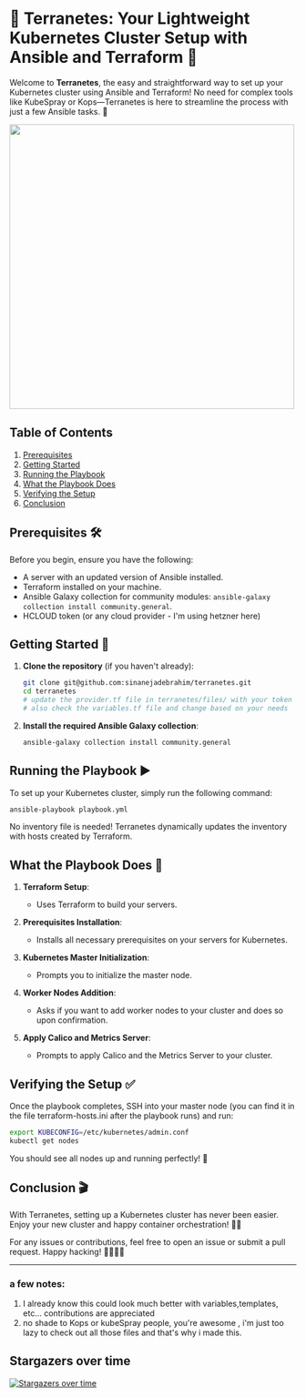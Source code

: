 # 🌟 Terranetes: Your Lightweight Kubernetes Cluster Setup with Ansible and Terraform 🌟

Welcome to **Terranetes**, the easy and straightforward way to set up your Kubernetes cluster using Ansible and Terraform! No need for complex tools like KubeSpray or Kops—Terranetes is here to streamline the process with just a few Ansible tasks. 🚀

<a href="https://asciinema.org/a/670720" target="_blank" ><img src="https://asciinema.org/a/670720.svg" height="500px"/></a>
## Table of Contents
1. [Prerequisites](#prerequisites)
2. [Getting Started](#getting-started)
3. [Running the Playbook](#running-the-playbook)
4. [What the Playbook Does](#what-the-playbook-does)
5. [Verifying the Setup](#verifying-the-setup)
6. [Conclusion](#conclusion)

## Prerequisites 🛠️

Before you begin, ensure you have the following:
- A server with an updated version of Ansible installed.
- Terraform installed on your machine.
- Ansible Galaxy collection for community modules: `ansible-galaxy collection install community.general`.
- HCLOUD token (or any cloud provider  - I'm using hetzner here)

## Getting Started 🚀

1. **Clone the repository** (if you haven't already):
   ```sh
   git clone git@github.com:sinanejadebrahim/terranetes.git
   cd terranetes
   # update the provider.tf file in terranetes/files/ with your token
   # also check the variables.tf file and change based on your needs
   ```

2. **Install the required Ansible Galaxy collection**:
   ```sh
   ansible-galaxy collection install community.general
   ```

## Running the Playbook ▶️

To set up your Kubernetes cluster, simply run the following command:
```sh
ansible-playbook playbook.yml
```

No inventory file is needed! Terranetes dynamically updates the inventory with hosts created by Terraform.

## What the Playbook Does 📝

1. **Terraform Setup**:
   - Uses Terraform to build your servers.

2. **Prerequisites Installation**:
   - Installs all necessary prerequisites on your servers for Kubernetes.

3. **Kubernetes Master Initialization**:
   - Prompts you to initialize the master node.

4. **Worker Nodes Addition**:
   - Asks if you want to add worker nodes to your cluster and does so upon confirmation.

5. **Apply Calico and Metrics Server**:
   - Prompts to apply Calico and the Metrics Server to your cluster.

## Verifying the Setup ✅

Once the playbook completes, SSH into your master node (you can find it in the file terraform-hosts.ini after the playbook runs) and run:
```sh
export KUBECONFIG=/etc/kubernetes/admin.conf
kubectl get nodes
```

You should see all nodes up and running perfectly! 🎉

## Conclusion 🎬

With Terranetes, setting up a Kubernetes cluster has never been easier. Enjoy your new cluster and happy container orchestration! 🐳✨

For any issues or contributions, feel free to open an issue or submit a pull request. Happy hacking! 👨‍💻👩‍💻

---

### a few notes: 
1. I already know this could look much better with variables,templates,  etc... contributions are appreciated
2. no shade to Kops or kubeSpray people, you're awesome , i'm just too lazy to check out all those files and that's why i made this.



## Stargazers over time
[![Stargazers over time](https://starchart.cc/sinanejadebrahim/terranetes.svg?variant=light)](https://starchart.cc/sinanejadebrahim/terranetes)
